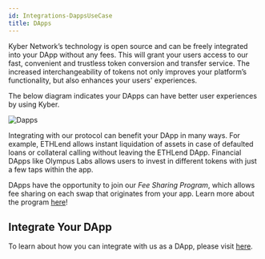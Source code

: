 ```yaml
---
id: Integrations-DappsUseCase
title: DApps
---
```

Kyber Network’s technology is open source and can be freely integrated into your DApp without any fees. This will grant your users access to our fast, convenient and trustless token conversion and transfer service. The increased interchangeability of tokens not only improves your platform’s functionality, but also enhances your users' experiences.

The below diagram indicates your DApps can have better user experiences by using Kyber.

![Dapps](/uploads/dapps.png "DApps")

Integrating with our protocol can benefit your DApp in many ways. For example, ETHLend allows instant liquidation of assets in case of defaulted loans or collateral calling without leaving the ETHLend DApp. Financial DApps like Olympus Labs allows users to invest in different tokens with just a few taps within the app.

DApps have the opportunity to join our *Fee Sharing Program*, which allows fee sharing on each swap that originates from your app. Learn more about the program [here](guide-feesharing.md)!

## Integrate Your DApp 
To learn about how you can integrate with us as a DApp, please visit [here](guide-dapps.md).
